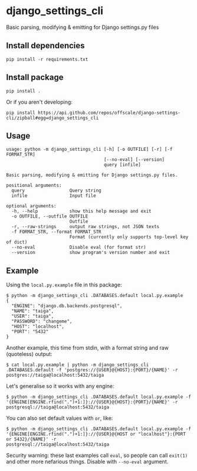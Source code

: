 django_settings_cli
===============
Basic parsing, modifying & emitting for Django settings.py files

## Install dependencies

    pip install -r requirements.txt

## Install package

    pip install .

Or if you aren't developing:

    pip install https://api.github.com/repos/offscale/django-settings-cli/zipball#egg=django_settings_cli

## Usage

    usage: python -m django_settings_cli [-h] [-o OUTFILE] [-r] [-f FORMAT_STR]
                                         [--no-eval] [--version]
                                         query [infile]
    
    Basic parsing, modifying & emitting for Django settings.py files.
    
    positional arguments:
      query                 Query string
      infile                Input file
    
    optional arguments:
      -h, --help            show this help message and exit
      -o OUTFILE, --outfile OUTFILE
                            Outfile
      -r, --raw-strings     output raw strings, not JSON texts
      -f FORMAT_STR, --format FORMAT_STR
                            Format (currently only supports top-level key of dict)
      --no-eval             Disable eval (for format str)
      --version             show program's version number and exit


## Example

Using the `local.py.example` file in this package:

    $ python -m django_settings_cli .DATABASES.default local.py.example
    {
      "ENGINE": "django.db.backends.postgresql",
      "NAME": "taiga",
      "USER": "taiga",
      "PASSWORD": "changeme",
      "HOST": "localhost",
      "PORT": "5432"
    }

Another example, this time from stdin, with a format string and raw (quoteless) output:

    $ cat local.py.example | python -m django_settings_cli .DATABASES.default -f 'postgres://{USER}@{HOST}:{PORT}/{NAME}' -r
    postgres://taiga@localhost:5432/taiga

Let's generalise so it works with any engine:

    $ python -m django_settings_cli .DATABASES.default local.py.example -f '{ENGINE[ENGINE.rfind(".")+1:]}://{USER}@{HOST}:{PORT}/{NAME}' -r
    postgresql://taiga@localhost:5432/taiga

You can also set default values with `or`, like:

    $ python -m django_settings_cli .DATABASES.default local.py.example -f '{ENGINE[ENGINE.rfind(".")+1:]}://{USER}@{HOST or "localhost"}:{PORT or 5432}/{NAME}' -r
    postgresql://taiga@localhost:5432/taiga

Security warning: these last examples call `eval`, so people can call `exit(1)` and other more nefarious things. Disable with `--no-eval` argument.
